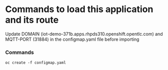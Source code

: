 # Commands to load this application and its route

Update DOMAIN (iot-demo-371b.apps.rhpds310.openshift.opentlc.com) and MQTT-PORT (31884) in the configmap.yaml file before importing

 
### Commands

```
oc create -f configmap.yaml
```
 

